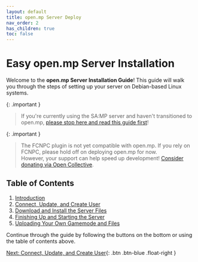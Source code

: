 ```yaml
---
layout: default
title: open.mp Server Deploy
nav_order: 2
has_children: true
toc: false
---
```


# Easy open.mp Server Installation

Welcome to the **open.mp Server Installation Guide**! This guide will walk you through the steps of setting up your server on Debian-based Linux systems.

{: .important }
> If you're currently using the SA:MP server and haven't transitioned to open.mp, [please stop here and read this guide first](https://github.com/adib-yg/openmp-server-installation)!

{: .important }
> The FCNPC plugin is not yet compatible with open.mp. If you rely on FCNPC, please hold off on deploying open.mp for now.  
> However, your support can help speed up development! [Consider donating via Open Collective](https://opencollective.com/openmultiplayer).

## Table of Contents

1. [Introduction](/openmp-server-deploy/introduction)
2. [Connect, Update, and Create User](/openmp-server-deploy/part-a)
3. [Download and Install the Server Files](/openmp-server-deploy/part-b)
4. [Finishing Up and Starting the Server](/openmp-server-deploy/part-c)
5. [Uploading Your Own Gamemode and Files](/openmp-server-deploy/part-d)

Continue through the guide by following the buttons on the bottom or using the table of contents above.


[Next: Connect, Update, and Create User](/openmp-server-deploy/introduction){: .btn .btn-blue .float-right }
